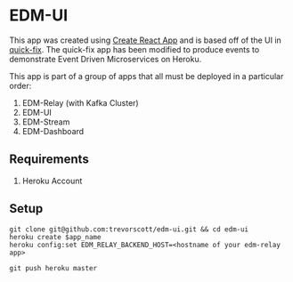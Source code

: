 # EDM-UI
This app was created using [Create React App](https://github.com/facebookincubator/create-react-app) and is based off of the UI in [quick-fix](https://github.com/heroku/quick-fix). The quick-fix app has been modified to produce events to demonstrate Event Driven Microservices on Heroku.

This app is part of a group of apps that all must be deployed in a particular order:
1. EDM-Relay (with Kafka Cluster)
1. EDM-UI
1. EDM-Stream
1. EDM-Dashboard

## Requirements
1. Heroku Account

## Setup
```
git clone git@github.com:trevorscott/edm-ui.git && cd edm-ui
heroku create $app_name
heroku config:set EDM_RELAY_BACKEND_HOST=<hostname of your edm-relay app>
```

```
git push heroku master
```
